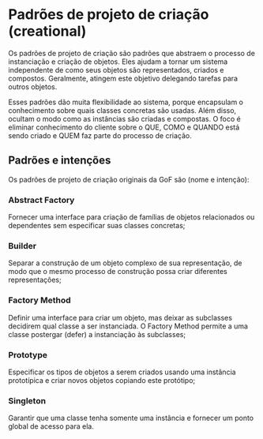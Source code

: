 # Padrões de projeto de criação (creational)

Os padrões de projeto de criação são padrões que abstraem o processo de instanciação e criação de objetos. Eles ajudam a tornar um sistema independente de como seus objetos são representados, criados e compostos. Geralmente, atingem este objetivo delegando tarefas para outros objetos.

Esses padrões dão muita flexibilidade ao sistema, porque encapsulam o conhecimento sobre quais classes concretas são usadas. Além disso, ocultam o modo como as instâncias são criadas e compostas. O foco é eliminar conhecimento do cliente sobre o QUE, COMO e QUANDO está sendo criado e QUEM faz parte do processo de criação.

## Padrões e intenções

Os padrões de projeto de criação originais da GoF são (nome e intenção):

### Abstract Factory

Fornecer uma interface para criação de famílias de objetos relacionados ou dependentes sem especificar suas classes concretas;

### Builder

Separar a construção de um objeto complexo de sua representação, de modo que o mesmo processo de construção possa criar diferentes representações;

### Factory Method

Definir uma interface para criar um objeto, mas deixar as subclasses decidirem qual classe a ser instanciada. O Factory Method permite a uma classe postergar (defer) a instanciação às subclasses;

### Prototype

Especificar os tipos de objetos a serem criados usando uma instância prototípica e criar novos objetos copiando este protótipo;

### Singleton

Garantir que uma classe tenha somente uma instância e fornecer um ponto global de acesso para ela.
